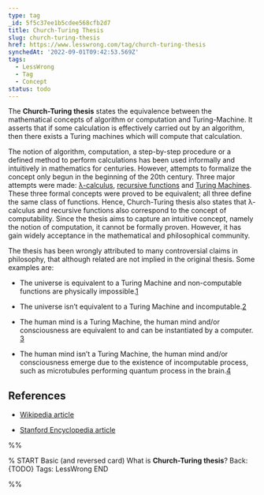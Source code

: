 ```yaml
---
type: tag
_id: 5f5c37ee1b5cdee568cfb2d7
title: Church-Turing Thesis
slug: church-turing-thesis
href: https://www.lesswrong.com/tag/church-turing-thesis
synchedAt: '2022-09-01T09:42:53.569Z'
tags:
  - LessWrong
  - Tag
  - Concept
status: todo
---
```


The **Church-Turing thesis** states the equivalence between the mathematical concepts of algorithm or computation and Turing-Machine. It asserts that if some calculation is effectively carried out by an algorithm, then there exists a Turing machines which will compute that calculation.

The notion of algorithm, computation, a step-by-step procedure or a defined method to perform calculations has been used informally and intuitively in mathematics for centuries. However, attempts to formalize the concept only begun in the beginning of the 20th century. Three major attempts were made: [λ-calculus](https://en.wikipedia.org/wiki/λ-calculus), [recursive functions](https://en.wikipedia.org/wiki/Recursion_(computer_science)) and [Turing Machines](https://en.wikipedia.org/wiki/Turing_Machines). These three formal concepts were proved to be equivalent; all three define the same class of functions. Hence, Church-Turing thesis also states that λ-calculus and recursive functions also correspond to the concept of computability. Since the thesis aims to capture an intuitive concept, namely the notion of computation, it cannot be formally proven. However, it has gain widely acceptance in the mathematical and philosophical community.

The thesis has been wrongly attributed to many controversial claims in philosophy, that although related are not implied in the original thesis. Some examples are:

* The universe is equivalent to a Turing Machine and non-computable functions are physically impossible.[1](http://en.wikipedia.org/wiki/Digital_physics#Computational_foundations)

* The universe isn’t equivalent to a Turing Machine and incomputable.[2](http://en.wikipedia.org/wiki/Digital_physics#Criticism)

* The human mind is a Turing Machine, the human mind and/or consciousness are equivalent to and can be instantiated by a computer. [3](http://www.umsl.edu/~piccininig/Computationalism_Church-Turing_Thesis_Church-Turing_Fallacy.pdf)

* The human mind isn’t a Turing Machine, the human mind and/or consciousness emerge due to the existence of incomputable process, such as microtubules performing quantum process in the brain.[4](http://en.wikipedia.org/wiki/Orch-OR)

References
----------

* [Wikipedia article](http://en.wikipedia.org/wiki/Church–Turing_thesis)

* [Stanford Encyclopedia article](http://plato.stanford.edu/entries/church-turing/)


%%

% START
Basic (and reversed card)
What is **Church-Turing thesis**?
Back: {TODO}
Tags: LessWrong
END
<!--ID: 1663157015702-->


%%
	
